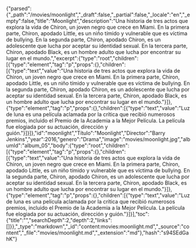 {"parsed":{"_path":"/movies/moonlight","_draft":false,"_partial":false,"_locale":"en","_empty":false,"title":"Moonlight","description":"Una historia de tres actos que explora la vida de Chiron, un joven negro que crece en Miami. En la primera parte, Chiron, apodado Little, es un niño tímido y vulnerable que es víctima de bullying. En la segunda parte, Chiron, apodado Chiron, es un adolescente que lucha por aceptar su identidad sexual. En la tercera parte, Chiron, apodado Black, es un hombre adulto que lucha por encontrar su lugar en el mundo.","excerpt":{"type":"root","children":[{"type":"element","tag":"p","props":{},"children":[{"type":"text","value":"Una historia de tres actos que explora la vida de Chiron, un joven negro que crece en Miami. En la primera parte, Chiron, apodado Little, es un niño tímido y vulnerable que es víctima de bullying. En la segunda parte, Chiron, apodado Chiron, es un adolescente que lucha por aceptar su identidad sexual. En la tercera parte, Chiron, apodado Black, es un hombre adulto que lucha por encontrar su lugar en el mundo."}]},{"type":"element","tag":"p","props":{},"children":[{"type":"text","value":"Luz de luna es una película aclamada por la crítica que recibió numerosos premios, incluido el Premio de la Academia a la Mejor Película. La película fue elogiada por su actuación, dirección y guión."}]}]},"id":"moonlight","Título":"Moonlight","Director":"Barry Jenkins","year":2016,"genero":"Drama","image":"movies/moonlight.jpg","albumId":"album_05","body":{"type":"root","children":[{"type":"element","tag":"p","props":{},"children":[{"type":"text","value":"Una historia de tres actos que explora la vida de Chiron, un joven negro que crece en Miami. En la primera parte, Chiron, apodado Little, es un niño tímido y vulnerable que es víctima de bullying. En la segunda parte, Chiron, apodado Chiron, es un adolescente que lucha por aceptar su identidad sexual. En la tercera parte, Chiron, apodado Black, es un hombre adulto que lucha por encontrar su lugar en el mundo."}]},{"type":"element","tag":"p","props":{},"children":[{"type":"text","value":"Luz de luna es una película aclamada por la crítica que recibió numerosos premios, incluido el Premio de la Academia a la Mejor Película. La película fue elogiada por su actuación, dirección y guión."}]}],"toc":{"title":"","searchDepth":2,"depth":2,"links":[]}},"_type":"markdown","_id":"content:movies:moonlight.md","_source":"content","_file":"movies/moonlight.md","_extension":"md"},"hash":"s94SEdGahK"}